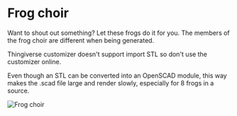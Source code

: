 # Frog choir

Want to shout out something? Let these frogs do it for you. The members of the frog choir are different when being generated.

Thingiverse customizer doesn't support import STL so don't use the customizer online.

Even though an STL can be converted into an OpenSCAD module, this way makes the .scad file large and render slowly, especially for 8 frogs in a source.

![Frog choir](https://cdn.thingiverse.com/renders/3f/d4/77/89/42/9edb6bd8af600af565ff5d4330e4d42a_preview_featured.JPG)

